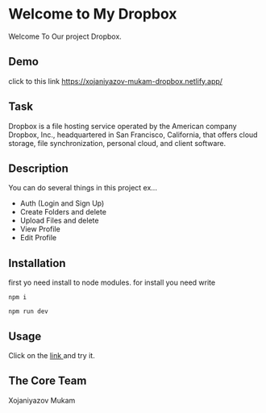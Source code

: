 # Welcome to My Dropbox

Welcome To Our project Dropbox.

## Demo

click to this link https://xojaniyazov-mukam-dropbox.netlify.app/

## Task

Dropbox is a file hosting service operated by the American company Dropbox, Inc., headquartered in San Francisco, California, that offers cloud storage, file synchronization, personal cloud, and client software.

## Description

You can do several things in this project ex...

- Auth (Login and Sign Up)
- Create Folders and delete
- Upload Files and delete
- View Profile
- Edit Profile

## Installation

first yo need install to node modules. for install you need write

```
npm i
```

```
npm run dev

```

## Usage

Click on the <a href="https://xojaniyazov-mukam-dropbox.netlify.app/">link </a> and try it.

## The Core Team

Xojaniyazov Mukam
